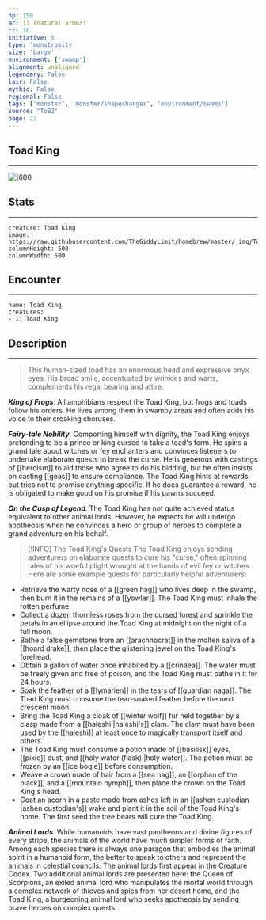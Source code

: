 ```yaml
---
hp: 150
ac: 13 (natural armor)
cr: 10
initiative: 5
type: 'monstrosity'    
size: 'Large'
environment: ['swamp']
alignment: unaligned
legendary: False
lair: False
mythic: False
regional: False
tags: ['monster', 'monster/shapechanger', 'environment/swamp']
source: "ToB2"
page: 22
---
```


## Toad King
---

![|600](https://raw.githubusercontent.com/TheGiddyLimit/homebrew/master/_img/ToB2/creature/Toad%20King.webp)

## Stats
---

```statblock
creature: Toad King
image: https://raw.githubusercontent.com/TheGiddyLimit/homebrew/master/_img/ToB2/creature/token/Toad%20King%20%28Token%29.png
columnHeight: 500
columnWidth: 500
```

## Encounter
---

```encounter-table
name: Toad King
creatures:
- 1: Toad King
```

## Description
---
>This human-sized toad has an enormous head and expressive onyx eyes. His broad smile, accentuated by wrinkles and warts, complements his regal bearing and attire.

**_King of Frogs_**. All amphibians respect the Toad King, but frogs and toads follow his orders. He lives among them in swampy areas and often adds his voice to their croaking choruses.

**_Fairy-tale Nobility_**. Comporting himself with dignity, the Toad King enjoys pretending to be a prince or king cursed to take a toad's form. He spins a grand tale about witches or fey enchanters and convinces listeners to undertake elaborate quests to break the curse. He is generous with castings of [[heroism]] to aid those who agree to do his bidding, but he often insists on casting [[geas]] to ensure compliance. The Toad King hints at rewards but tries not to promise anything specific. If he does guarantee a reward, he is obligated to make good on his promise if his pawns succeed.

**_On the Cusp of Legend_**. The Toad King has not quite achieved status equivalent to other animal lords. However, he expects he will undergo apotheosis when he convinces a hero or group of heroes to complete a grand adventure on his behalf.


> [!INFO] The Toad King's Quests
>The Toad King enjoys sending adventurers on elaborate quests to cure his "curse," often spinning tales of his woeful plight wrought at the hands of evil fey or witches. Here are some example quests for particularly helpful adventurers:
- Retrieve the warty nose of a [[green hag]] who lives deep in the swamp, then burn it in the remains of a [[yowler]]. The Toad King must inhale the rotten perfume.
- Collect a dozen thornless roses from the cursed forest and sprinkle the petals in an ellipse around the Toad King at midnight on the night of a full moon.
- Bathe a false gemstone from an [[arachnocrat]] in the molten saliva of a [[hoard drake]], then place the glistening jewel on the Toad King's forehead.
- Obtain a gallon of water once inhabited by a [[crinaea]]. The water must be freely given and free of poison, and the Toad King must bathe in it for 24 hours.
- Soak the feather of a [[lymarien]] in the tears of [[guardian naga]]. The Toad King must consume the tear-soaked feather before the next crescent moon.
- Bring the Toad King a cloak of [[winter wolf]] fur held together by a clasp made from a [[haleshi \|haleshi's]] clam. The clam must have been used by the [[haleshi]] at least once to magically transport itself and others.
- The Toad King must consume a potion made of [[basilisk]] eyes, [[pixie]] dust, and [[holy water (flask) \|holy water]]. The potion must be frozen by an [[ice bogie]] before consumption.
- Weave a crown made of hair from a [[sea hag]], an [[orphan of the black]], and a [[mountain nymph]], then place the crown on the Toad King's head.
- Coat an acorn in a paste made from ashes left in an [[ashen custodian \|ashen custodian's]] wake and plant it in the soil of the Toad King's home. The first seed the tree bears will cure the Toad King.


**_Animal Lords_**. While humanoids have vast pantheons and divine figures of every stripe, the animals of the world have much simpler forms of faith. Among each species there is always one paragon that embodies the animal spirit in a humanoid form, the better to speak to others and represent the animals in celestial councils.
The animal lords first appear in the Creature Codex. Two additional animal lords are presented here: the Queen of Scorpions, an exiled animal lord who manipulates the mortal world through a complex network of thieves and spies from her desert home, and the Toad King, a burgeoning animal lord who seeks apotheosis by sending brave heroes on complex quests.




